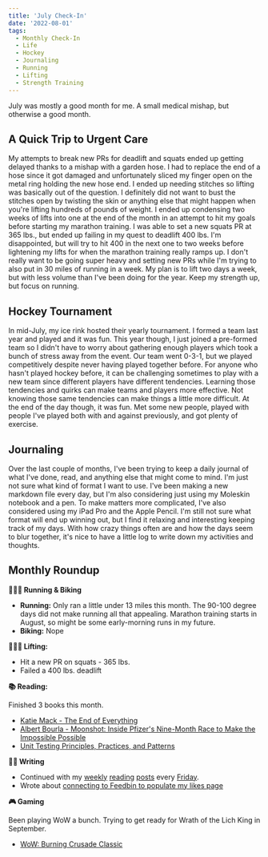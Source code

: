 ```yaml
---
title: 'July Check-In'
date: '2022-08-01'
tags:
  - Monthly Check-In
  - Life
  - Hockey
  - Journaling
  - Running
  - Lifting
  - Strength Training
---
```


July was mostly a good month for me. A small medical mishap, but otherwise a good month.
<!-- excerpt -->

## A Quick Trip to Urgent Care

My attempts to break new PRs for deadlift and squats ended up getting delayed thanks to a mishap with a garden hose. I had to replace the end of a hose since it got damaged and unfortunately sliced my finger open on the metal ring holding the new hose end. I ended up needing stitches so lifting was basically out of the question. I definitely did not want to bust the stitches open by twisting the skin or anything else that might happen when you're lifting hundreds of pounds of weight. I ended up condensing two weeks of lifts into one at the end of the month in an attempt to hit my goals before starting my marathon training. I was able to set a new squats PR at 365 lbs., but ended up failing in my quest to deadlift 400 lbs. I'm disappointed, but will try to hit 400 in the next one to two weeks before lightening my lifts for when the marathon training really ramps up. I don't really want to be going super heavy and setting new PRs while I'm trying to also put in 30 miles of running in a week. My plan is to lift two days a week, but with less volume than I've been doing for the year. Keep my strength up, but focus on running.

## Hockey Tournament

In mid-July, my ice rink hosted their yearly tournament. I formed a team last year and played and it was fun. This year though, I just joined a pre-formed team so I didn't have to worry about gathering enough players which took a bunch of stress away from the event. Our team went 0-3-1, but we played competitively despite never having played together before. For anyone who hasn't played hockey before, it can be challenging sometimes to play with a new team since different players have different tendencies. Learning those tendencies and quirks can make teams and players more effective. Not knowing those same tendencies can make things a little more difficult. At the end of the day though, it was fun. Met some new people, played with people I've played both with and against previously, and got plenty of exercise.

## Journaling

Over the last couple of months, I've been trying to keep a daily journal of what I've done, read, and anything else that might come to mind. I'm just not sure what kind of format I want to use. I've been making a new markdown file every day, but I'm also considering just using my Moleskin notebook and a pen. To make matters more complicated, I've also considered using my iPad Pro and the Apple Pencil. I'm still not sure what format will end up winning out, but I find it relaxing and interesting keeping track of my days. With how crazy things often are and how the days seem to blur together, it's nice to have a little log to write down my activities and thoughts.

## Monthly Roundup

**🏃🏼‍♂️ Running & Biking**

- **Running:** Only ran a little under 13 miles this month. The 90-100 degree days did not make running all that appealing. Marathon training starts in August, so might be some early-morning runs in my future.
- **Biking:** Nope

**🏋🏼‍♂️ Lifting:**
- Hit a new PR on squats - 365 lbs.
- Failed a 400 lbs. deadlift

**📚 Reading:**

Finished 3 books this month.

- <a href="https://bookshop.org/books/project-hail-mary/9780593135204" target="_blank" rel="noreferrer nofollow">Katie Mack - The End of Everything</a>
- <a href="https://bookshop.org/books/project-hail-mary/9780593135204" target="_blank" rel="noreferrer nofollow">Albert Bourla - Moonshot: Inside Pfizer's Nine-Month Race to Make the Impossible Possible</a>
- <a href="https://www.manning.com/books/unit-testing" target="_blank" rel="noreferrer nofollow">Unit Testing Principles, Practices, and Patterns</a>

**✍🏻 Writing**

- Continued with my [weekly](/posts/2022/07/08/reading-list) [reading](/posts/2022/07/15/reading-list) [posts](https://kpwags.com/posts/2022/07/22/reading-list) every [Friday](/posts/2022/07/29/reading-list).
- Wrote about [connecting to Feedbin to populate my likes page](/posts/2022/07/31/updating-my-likes-page-with-feedbin)

**🎮 Gaming**

Been playing WoW a bunch. Trying to get ready for Wrath of the Lich King in September.

- <a href="https://worldofwarcraft.com/en-us/wowclassic" target="_blank" rel="noreferrer nofollow">WoW: Burning Crusade Classic</a>